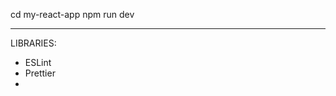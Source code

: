 
cd my-react-app
npm run dev

------------------------------------------------------------------------
LIBRARIES:
- ESLint
- Prettier
- 